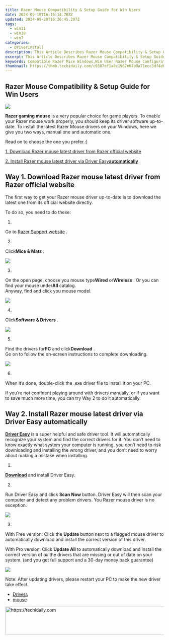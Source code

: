 ```yaml
---
title: Razer Mouse Compatibility & Setup Guide for Win Users
date: 2024-09-18T16:15:14.703Z
updated: 2024-09-20T16:26:45.207Z
tags:
  - win11
  - win10
  - win7
categories:
  - DriverInstall
description: This Article Describes Razer Mouse Compatibility & Setup Guide for Win Users
excerpt: This Article Describes Razer Mouse Compatibility & Setup Guide for Win Users
keywords: Compatible Razer Mice Windows,Win User Razer Mouse Configuration,Razer Mouse Usage Tips Win PC,Setting Up Razer Mice Windows 10/Windows 11,Razer Mouse Optimization for Gaming PC,Compatible Ergonomic Razer Mice for Desktop Computers,Razer Mouse Software Guide for Win Users
thumbnail: https://thmb.techidaily.com/c6507ef1a8c1967e04b9a71ecc3df4d6b245a64121c79bffee638bab85472f90.jpg
---
```


## Razer Mouse Compatibility & Setup Guide for Win Users

![](https://images.drivereasy.com/wp-content/uploads/2017/08/img_59916dd2efe45.jpg)

**Razer gaming mouse** is a very popular choice for game players. To enable your Razer mouse work properly, you should keep its driver software up-to-date. To install the latest Razer Mouse drivers on your Windows, here we give you two ways, manual one and automatic one.

Read on to choose the one you prefer.:)

[1. Download Razer mouse latest driver from Razer official website](#m1)

[2. Install Razer mouse latest driver via Driver Easy**automatically**](#m2)

## Way 1\. Download Razer mouse latest driver from Razer official website

 The first way to get your Razer mouse driver up-to-date is to download the latest one from its official website directly.

To do so, you need to do these:

 1)  

 Go to [Razer Support website](http://support.razerzone.com/) .

 2)  

 Click**Mice & Mats** .

![](https://images.drivereasy.com/wp-content/uploads/2017/08/img_5991737c10be4.jpg)

 3)  

 On the open page, choose you mouse type**Wired** or**Wireless** . Or you can find your mouse under**All** catalog.  
 Anyway, find and click you mouse model.

![](https://images.drivereasy.com/wp-content/uploads/2017/08/img_599173be93b1d.jpg)

 4)  

 Click**Software & Drivers** .

![](https://images.drivereasy.com/wp-content/uploads/2017/08/img_5991748622b84.png)

 5)  

 Find the drivers for**PC** and click**Download** .  
 Go on to follow the on-screen instructions to complete downloading.

![](https://images.drivereasy.com/wp-content/uploads/2017/08/img_5991746d6fe65.jpg)

 6)  

 When it’s done, double-click the .exe driver file to install it on your PC.

If  you’re not confident playing around with drivers manually,  or if you want to save much more time, you can try Way 2 to do it automatically.

## Way 2\. Install Razer mouse latest driver via Driver Easy automatically

**[Driver Easy](https://tools.techidaily.com/drivereasy/download/)**  is a super helpful and safe driver tool.  It will automatically recognize your system and find the correct drivers for it. You don’t need to know exactly what system your computer is running, you don’t need to risk downloading and installing the wrong driver, and you don’t need to worry about making a mistake when installing.

 1)  

 **[Download](https://tools.techidaily.com/drivereasy/download/)**   and install Driver Easy.

 2)  

 Run Driver Easy and click **Scan Now**   button. Driver Easy will then scan your computer and detect any problem drivers. You Razer mouse driver is no exception.

![](https://images.drivereasy.com/wp-content/uploads/2017/08/img_5991768d7f685.jpg)

 3)  

 With Free version: Click the **Update**  button next to a flagged mouse driver to automatically download and install the correct version of this driver.

With Pro version: Click **Update All**  to automatically download and install the correct version of _all_  the drivers that are missing or out of date on your system. (and you get full support and a 30-day money back guarantee)

![](https://images.drivereasy.com/wp-content/uploads/2017/08/img_599178457e79f.jpg)

 Note: After updating drivers, please restart your PC to make the new driver take effect.

* [Drivers](https://tools.techidaily.com/drivereasy/download/)
* [mouse](https://store.drivereasy.com/order/cart.php?PRODS=4731822&QTY=1&AFFILIATE=108875)

<ins class="adsbygoogle"
     style="display:block"
     data-ad-format="autorelaxed"
     data-ad-client="ca-pub-7571918770474297"
     data-ad-slot="1223367746"></ins>

<ins class="adsbygoogle"
     style="display:block"
     data-ad-client="ca-pub-7571918770474297"
     data-ad-slot="8358498916"
     data-ad-format="auto"
     data-full-width-responsive="true"></ins>



<!-- affiliate ads begin -->
<a href="https://aligracehair.sjv.io/c/5597632/2135405/19272" target="_top" id="2135405">
  <img src="//a.impactradius-go.com/display-ad/19272-2135405" border="0" alt="https://techidaily.com" width="728" height="90"/>
</a>
<img height="0" width="0" src="https://aligracehair.sjv.io/i/5597632/2135405/19272" style="position:absolute;visibility:hidden;" border="0" />
<!-- affiliate ads end -->

